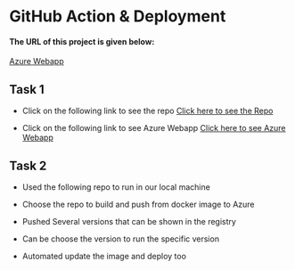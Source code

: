 # GitHub Action & Deployment

#### The URL of this project is given below:
[Azure Webapp](https://hafizkh.azurewebsites.net/)


## Task 1
- Click on the following link to see the repo
  [Click here to see the Repo](https://github.com/hafizkh/basic-php-composer)

- Click on the following link to see Azure Webapp
  [Click here to see Azure Webapp](https://hafizweb.azurewebsites.net/) 


## Task 2

- Used the following repo to run in our local machine


    
- Choose the repo to build and push from docker image to Azure
- Pushed Several versions that can be shown in the registry
- Can be choose the version to run the specific version
- Automated update the image and deploy too

